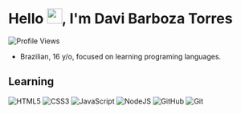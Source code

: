 <h1 align="left">Hello <img src="https://raw.githubusercontent.com/kaueMarques/kaueMarques/master/hi.gif" width="30px">, I'm Davi Barboza Torres</h1>
<p text-aling="left"><img src="https://komarev.com/ghpvc/?username=davibt&color=yellow" alt="Profile Views"><p/>

- Brazilian, 16 y/o, focused on learning programing languages.

## Learning

![HTML5](https://img.shields.io/badge/-HTML-05122A?style=flat&logo=html5)
![CSS3](https://img.shields.io/badge/-CSS-3122A?style=flat&logo=CSS3&logoColor=157286)
![JavaScript](https://img.shields.io/badge/-JavaScript122A?style=flat&logo=javascript)
![NodeJS](https://img.shields.io/badge/-JavaScript122A?style=flat&logo=node.js)
![GitHub](https://img.shields.io/badge/-GitHub-3122A?style=flat&logo=github)
![Git](https://img.shields.io/badge/-Git-3122A?style=flat&logo=git)
